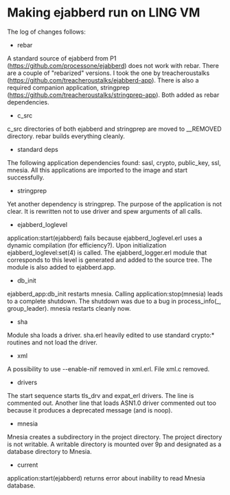 
# Making ejabberd run on LING VM

The log of changes follows:

* rebar

A standard source of ejabberd from P1 (https://github.com/processone/ejabberd)
does not work with rebar. There are a couple of "rebarized" versions. I took the
one by treacheroustalks (https://github.com/treacheroustalks/ejabberd-app).
There is also a required companion application, stringprep
(https://github.com/treacheroustalks/stringprep-app). Both added as rebar
dependencies.

* c\_src

c\_src directories of both ejabberd and stringprep are moved to \_\_REMOVED
directory. rebar builds everything cleanly.

* standard deps

The following application dependencies found: sasl, crypto, public\_key, ssl,
mnesia. All this applications are imported to the image and start successfully.

* stringprep

Yet another dependency is stringprep. The purpose of the application is not
clear. It is rewritten not to use driver and spew arguments of all calls.

* ejabberd\_loglevel

application:start(ejabberd) fails because ejabberd\_loglevel.erl uses a dynamic
compilation (for efficiency?). Upon initialization ejabberd\_loglevel:set(4) is
called. The ejabberd\_logger.erl module that corresponds to this level is
generated and added to the source tree. The module is also added to
ejabberd.app.

* db\_init

ejabberd\_app:db\_init restarts mnesia. Calling application:stop(mnesia) leads
to a complete shutdown. The shutdown was due to a bug in process\_info(\_,
group\_leader). mnesia restarts cleanly now.

* sha

Module sha loads a driver. sha.erl heavily edited to use standard crypto:\*
routines and not load the driver.

* xml

A possibility to use --enable-nif removed in xml.erl. File xml.c removed.

* drivers

The start sequence starts tls\_drv and expat\_erl drivers. The line is
commented out. Another line that loads ASN1.0 driver commented out too because
it produces a deprecated message (and is noop).

* mnesia

Mnesia creates a subdirectory in the project directory. The project directory is
not writable. A writable directory is mounted over 9p and designated as a
database directory to Mnesia.

* current

application:start(ejabberd) returns error about inability to read Mnesia
database.

